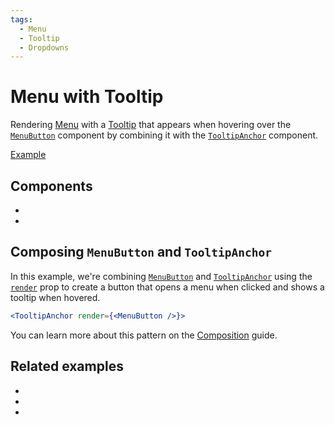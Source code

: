 ```yaml
---
tags:
  - Menu
  - Tooltip
  - Dropdowns
---
```


# Menu with Tooltip

<div data-description>

Rendering [Menu](/components/menu) with a [Tooltip](/components/tooltip) that appears when hovering over the [`MenuButton`](/reference/menu-button) component by combining it with the [`TooltipAnchor`](/reference/tooltip-anchor) component.

</div>

<div data-tags></div>

<a href="./index.tsx" data-playground>Example</a>

## Components

<div data-cards="components">

- [](/components/menu)
- [](/components/tooltip)

</div>

## Composing `MenuButton` and `TooltipAnchor`

In this example, we're combining [`MenuButton`](/reference/menu-button) and [`TooltipAnchor`](/reference/tooltip-anchor) using the [`render`](/reference/tooltip-anchor#render) prop to create a button that opens a menu when clicked and shows a tooltip when hovered.

```jsx
<TooltipAnchor render={<MenuButton />}>
```

You can learn more about this pattern on the [Composition](/guide/composition) guide.

## Related examples

<div data-cards="examples">

- [](/examples/menu-item-checkbox)
- [](/examples/dialog-menu)
- [](/examples/dialog-combobox-command-menu)

</div>
